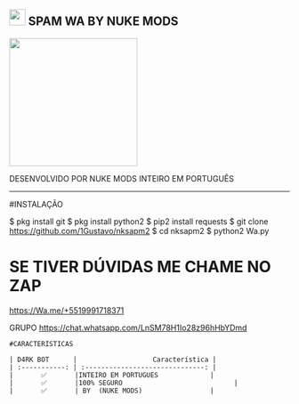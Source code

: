 ##    <img src="https://github.com/TheDudeThatCode/TheDudeThatCode/blob/master/Assets/Hi.gif" width="29px">  SPAM WA BY NUKE MODS
<img src="https://pbs.twimg.com/profile_images/1052928167562936320/dERMxHms.jpg" width="230" height="230"/>

DESENVOLVIDO POR NUKE MODS
INTEIRO EM PORTUGUÊS 

----------------

#INSTALAÇÃO 


$ pkg install git
$ pkg install python2
$ pip2 install requests
$ git clone https://github.com/1Gustavo/nksapm2
$ cd nksapm2
$ python2 Wa.py


# SE TIVER  DÚVIDAS  ME CHAME  NO ZAP
https://Wa.me/+5519991718371

GRUPO
https://chat.whatsapp.com/LnSM78H1Io28z96hHbYDmd

```
#CARACTERÍSTICAS  

| D4RK BOT      |                   Característica |
| :-----------: | :------------------------------: |
|       ✅       |INTEIRO EM PORTUGUES             |
|       ✅       |100% SEGURO                            |
|       ✅       | BY  (NUKE MODS)                 |

